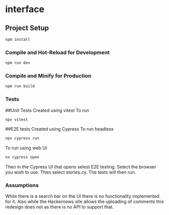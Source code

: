 # interface


## Project Setup

```sh
npm install
```

### Compile and Hot-Reload for Development

```sh
npm run dev
```

### Compile and Minify for Production

```sh
npm run build
```

### Tests
##Unit Tests
Created using vitest
To run

```sh
npx vitest
```

##E2E tests
Created using Cypress
To run headless
```sh
npx cypress run
```

To run using web UI
```sh
nx cypress open
```
Then in the Cypress UI that opens selest E2E testing. 
Select the browser you wish to use. 
Then select stories.cy. 
The tests will then run. 

### Assumptions
While there is a search bar on the UI there is no functionality implemented for it. Also while the Hackernews site allows the uploading of comments this redesign does not as there is no API to support that.
